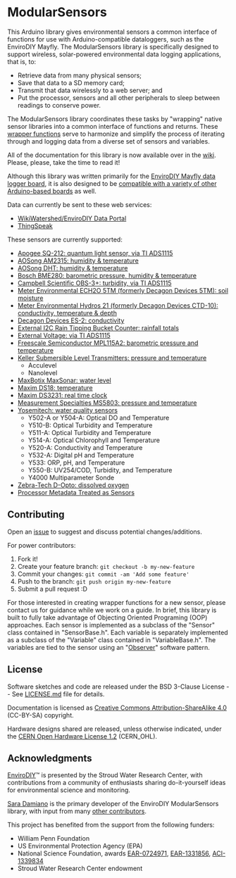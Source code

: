 # ModularSensors

This Arduino library gives environmental sensors a common interface of functions for use with Arduino-compatible dataloggers, such as the EnviroDIY Mayfly. The ModularSensors library is specifically designed to support wireless, solar-powered environmental data logging applications, that is, to:
* Retrieve data from many physical sensors;
* Save that data to a SD memory card;
* Transmit that data wirelessly to a web server; and
* Put the processor, sensors and all other peripherals to sleep between readings to conserve power.

The ModularSensors library coordinates these tasks by "wrapping" native sensor libraries into a common interface of functions and returns. These [wrapper functions](https://en.wikipedia.org/wiki/Wrapper_function) serve to harmonize and simplify the process of iterating through and logging data from a diverse set of sensors and variables.

All of the documentation for this library is now available over in the [wiki](https://github.com/EnviroDIY/ModularSensors/wiki/Home).  Please, please, take the time to read it!

Although this library was written primarily for the [EnviroDIY Mayfly data logger board](https://envirodiy.org/mayfly/), it is also designed to be [compatible with a variety of other Arduino-based boards](https://github.com/EnviroDIY/ModularSensors/wiki/Processor-Compatibility) as well.

Data can currently be sent to these web services:
- [WikiWatershed/EnviroDIY Data Portal](https://github.com/EnviroDIY/ModularSensors/wiki/EnviroDIY-Logger-Functions)
- [ThingSpeak](https://github.com/EnviroDIY/ModularSensors/wiki/ThingSpeak-Logger-Functions)

These sensors are currently supported:
- [Apogee SQ-212: quantum light sensor, via TI ADS1115](https://github.com/EnviroDIY/ModularSensors/wiki/Apogee-SQ212)
- [AOSong AM2315: humidity & temperature](https://github.com/EnviroDIY/ModularSensors/wiki/AOSong-AM2315)
- [AOSong DHT: humidity & temperature](https://github.com/EnviroDIY/ModularSensors/wiki/AOSong-DHT)
- [Bosch BME280: barometric pressure, humidity & temperature](https://github.com/EnviroDIY/ModularSensors/wiki/Bosch-BME280)
- [Campbell Scientific OBS-3+: turbidity, via TI ADS1115](https://github.com/EnviroDIY/ModularSensors/wiki/Campbell-OBS3)
- [Meter Environmental ECH2O 5TM (formerly Decagon Devices 5TM): soil moisture](https://github.com/EnviroDIY/ModularSensors/wiki/Meter-ECH2O-5TM)
- [Meter Environmental Hydros 21 (formerly Decagon Devices CTD-10): conductivity, temperature & depth](https://github.com/EnviroDIY/ModularSensors/wiki/Meter-Hydros-21)
- [Decagon Devices ES-2: conductivity ](https://github.com/EnviroDIY/ModularSensors/wiki/Decagon-ES2)
- [External I2C Rain Tipping Bucket Counter: rainfall totals](https://github.com/EnviroDIY/ModularSensors/wiki/I2C-Tipping-Bucket)
- [External Voltage: via TI ADS1115](https://github.com/EnviroDIY/ModularSensors/wiki/TI-ADS1115-Voltage)
- [Freescale Semiconductor MPL115A2: barometric pressure and temperature](https://github.com/EnviroDIY/ModularSensors/wiki/Freescale-MPL115A2)
- [Keller Submersible Level Transmitters: pressure and temperature](https://github.com/EnviroDIY/ModularSensors/wiki/Keller-Level)
    - Acculevel
    - Nanolevel
- [MaxBotix MaxSonar: water level](https://github.com/EnviroDIY/ModularSensors/wiki/MaxBotix-MaxSonar)
- [Maxim DS18: temperature](https://github.com/EnviroDIY/ModularSensors/wiki/Maxim-DS18)
- [Maxim DS3231: real time clock](https://github.com/EnviroDIY/ModularSensors/wiki/Maxim-DS3231)
- [Measurement Specialties MS5803: pressure and temperature](https://github.com/EnviroDIY/ModularSensors/wiki/Measurement-Specialties-MS5803)
- [Yosemitech: water quality sensors](https://github.com/EnviroDIY/ModularSensors/wiki/Yosemitech-Sensors)
    - Y502-A or Y504-A: Optical DO and Temperature
    - Y510-B: Optical Turbidity and Temperature
    - Y511-A: Optical Turbidity and Temperature
    - Y514-A: Optical Chlorophyll and Temperature
    - Y520-A: Conductivity and Temperature
    - Y532-A: Digital pH and Temperature
    - Y533: ORP, pH, and Temperature
    - Y550-B: UV254/COD, Turbidity, and Temperature
    - Y4000 Multiparameter Sonde
- [Zebra-Tech D-Opto: dissolved oxygen](https://github.com/EnviroDIY/ModularSensors/wiki/ZebraTech-DOpto)
- [Processor Metadata Treated as Sensors](https://github.com/EnviroDIY/ModularSensors/wiki/Processor-Metadata)


## Contributing
Open an [issue](https://github.com/EnviroDIY/ModularSensors/issues) to suggest and discuss potential changes/additions.

For power contributors:

1. Fork it!
2. Create your feature branch: `git checkout -b my-new-feature`
3. Commit your changes: `git commit -am 'Add some feature'`
4. Push to the branch: `git push origin my-new-feature`
5. Submit a pull request :D

For those interested in creating wrapper functions for a new sensor, please contact us for guidance while we work on a guide. In brief, this library is built to fully take advantage of Objecting Oriented Programing (OOP) approaches. Each sensor is implemented as a subclass of the "Sensor" class contained in "SensorBase.h".  Each variable is separately implemented as a subclass of the "Variable" class contained in "VariableBase.h".  The variables are tied to the sensor using an "[Observer](https://en.wikipedia.org/wiki/Observer_pattern)" software pattern.


## License
Software sketches and code are released under the BSD 3-Clause License -- See [LICENSE.md](https://github.com/EnviroDIY/ModularSensors/blob/master/LICENSE.md) file for details.

Documentation is licensed as [Creative Commons Attribution-ShareAlike 4.0](https://creativecommons.org/licenses/by-sa/4.0/) (CC-BY-SA) copyright.

Hardware designs shared are released, unless otherwise indicated, under the [CERN Open Hardware License 1.2](http://www.ohwr.org/licenses/cern-ohl/v1.2) (CERN_OHL).

## Acknowledgments
[EnviroDIY](http://envirodiy.org/)™ is presented by the Stroud Water Research Center, with contributions from a community of enthusiasts sharing do-it-yourself ideas for environmental science and monitoring.

[Sara Damiano](https://github.com/SRGDamia1) is the primary developer of the EnviroDIY ModularSensors library, with input from many [other contributors](https://github.com/EnviroDIY/ModularSensors/graphs/contributors).

This project has benefited from the support from the following funders:

* William Penn Foundation
* US Environmental Protection Agency (EPA)
* National Science Foundation, awards [EAR-0724971](http://www.nsf.gov/awardsearch/showAward?AWD_ID=0724971), [EAR-1331856](http://www.nsf.gov/awardsearch/showAward?AWD_ID=1331856), [ACI-1339834](http://www.nsf.gov/awardsearch/showAward?AWD_ID=1339834)
* Stroud Water Research Center endowment
